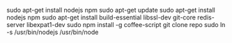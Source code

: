 sudo apt-get install nodejs npm
sudo apt-get update
sudo apt-get install nodejs npm
sudo apt-get install build-essential libssl-dev git-core redis-server libexpat1-dev
sudo npm install -g coffee-script
git clone repo
sudo ln -s /usr/bin/nodejs /usr/bin/node
